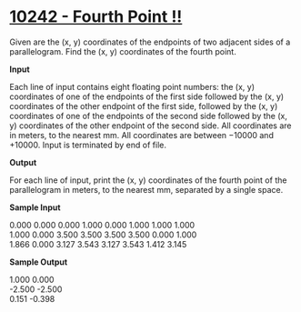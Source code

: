 # [10242 - Fourth Point !!](https://onlinejudge.org/index.php?option=com_onlinejudge&Itemid=8&category=24&page=show_problem&problem=1183)

Given are the (x, y) coordinates of the endpoints of two adjacent sides of a parallelogram. Find the
(x, y) coordinates of the fourth point.


**Input**

Each line of input contains eight floating point numbers: the (x, y) coordinates of one of the endpoints
of the first side followed by the (x, y) coordinates of the other endpoint of the first side, followed by the (x, y) coordinates of one of the endpoints of the second side followed by the (x, y) coordinates of the other endpoint of the second side. All coordinates are in meters, to the nearest mm. All coordinates are between −10000 and +10000. Input is terminated by end of file.

**Output**

For each line of input, print the (x, y) coordinates of the fourth point of the parallelogram in meters,
to the nearest mm, separated by a single space.

**Sample Input**

0.000 0.000 0.000 1.000 0.000 1.000 1.000 1.000  
1.000 0.000 3.500 3.500 3.500 3.500 0.000 1.000  
1.866 0.000 3.127 3.543 3.127 3.543 1.412 3.145  

**Sample Output**

1.000 0.000  
-2.500 -2.500  
0.151 -0.398  